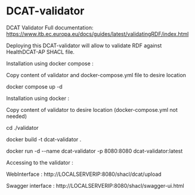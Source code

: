 # DCAT-validator
DCAT Validator
Full documentation: https://www.itb.ec.europa.eu/docs/guides/latest/validatingRDF/index.html

Deploying this DCAT-validator will allow to validate RDF against HealthDCAT-AP SHACL file.

Installation using docker compose :

Copy content of validator and docker-compose.yml file to desire location

docker compose up -d



Installation using docker :

Copy content of validator to desire location (docker-compose.yml not needed)

cd ./validator

docker build -t dcat-validator .

docker run -d --name dcat-validator -p 8080:8080 dcat-validator:latest


Accessing to the validator :

WebInterface : http://LOCALSERVERIP:8080/shacl/dcat/upload

Swagger interface :  http://LOCALSERVERIP:8080/shacl/swagger-ui.html
